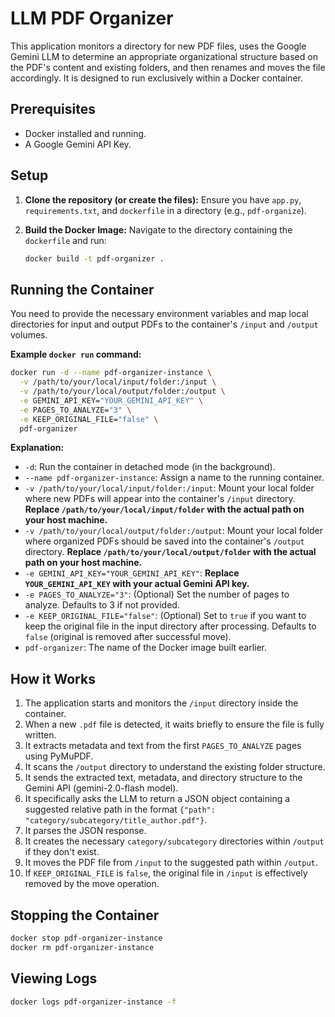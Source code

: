 # LLM PDF Organizer

This application monitors a directory for new PDF files, uses the Google Gemini LLM to determine an appropriate organizational structure based on the PDF's content and existing folders, and then renames and moves the file accordingly. It is designed to run exclusively within a Docker container.

## Prerequisites

*   Docker installed and running.
*   A Google Gemini API Key.

## Setup

1.  **Clone the repository (or create the files):**
    Ensure you have `app.py`, `requirements.txt`, and `dockerfile` in a directory (e.g., `pdf-organize`).

2.  **Build the Docker Image:**
    Navigate to the directory containing the `dockerfile` and run:
    ```bash
    docker build -t pdf-organizer .
    ```

## Running the Container

You need to provide the necessary environment variables and map local directories for input and output PDFs to the container's `/input` and `/output` volumes.

**Example `docker run` command:**

```bash
docker run -d --name pdf-organizer-instance \
  -v /path/to/your/local/input/folder:/input \
  -v /path/to/your/local/output/folder:/output \
  -e GEMINI_API_KEY="YOUR_GEMINI_API_KEY" \
  -e PAGES_TO_ANALYZE="3" \
  -e KEEP_ORIGINAL_FILE="false" \
  pdf-organizer
```

**Explanation:**

*   `-d`: Run the container in detached mode (in the background).
*   `--name pdf-organizer-instance`: Assign a name to the running container.
*   `-v /path/to/your/local/input/folder:/input`: Mount your local folder where new PDFs will appear into the container's `/input` directory. **Replace `/path/to/your/local/input/folder` with the actual path on your host machine.**
*   `-v /path/to/your/local/output/folder:/output`: Mount your local folder where organized PDFs should be saved into the container's `/output` directory. **Replace `/path/to/your/local/output/folder` with the actual path on your host machine.**
*   `-e GEMINI_API_KEY="YOUR_GEMINI_API_KEY"`: **Replace `YOUR_GEMINI_API_KEY` with your actual Gemini API key.**
*   `-e PAGES_TO_ANALYZE="3"`: (Optional) Set the number of pages to analyze. Defaults to 3 if not provided.
*   `-e KEEP_ORIGINAL_FILE="false"`: (Optional) Set to `true` if you want to keep the original file in the input directory after processing. Defaults to `false` (original is removed after successful move).
*   `pdf-organizer`: The name of the Docker image built earlier.

## How it Works

1.  The application starts and monitors the `/input` directory inside the container.
2.  When a new `.pdf` file is detected, it waits briefly to ensure the file is fully written.
3.  It extracts metadata and text from the first `PAGES_TO_ANALYZE` pages using PyMuPDF.
4.  It scans the `/output` directory to understand the existing folder structure.
5.  It sends the extracted text, metadata, and directory structure to the Gemini API (gemini-2.0-flash model).
6.  It specifically asks the LLM to return a JSON object containing a suggested relative path in the format `{"path": "category/subcategory/title_author.pdf"}`.
7.  It parses the JSON response.
8.  It creates the necessary `category/subcategory` directories within `/output` if they don't exist.
9.  It moves the PDF file from `/input` to the suggested path within `/output`.
10. If `KEEP_ORIGINAL_FILE` is `false`, the original file in `/input` is effectively removed by the move operation.

## Stopping the Container

```bash
docker stop pdf-organizer-instance
docker rm pdf-organizer-instance
```

## Viewing Logs

```bash
docker logs pdf-organizer-instance -f
